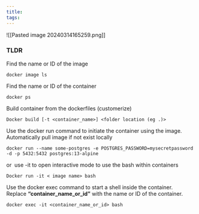 ```yaml
---
title: 
tags:
---
```

![[Pasted image 20240314165259.png]]

### **TLDR**


Find the name or ID of the image
```
docker image ls
```

Find the name or ID of the container
```
docker ps
```

Build container from the dockerfiles (customerize)
```
Docker build [-t <container_name>] <folder location (eg .)>
```

Use the docker run command to initiate the container using the image. Automatically pull image if not exist locally
```
docker run --name some-postgres -e POSTGRES_PASSWORD=mysecretpassword -d -p 5432:5432 postgres:13-alpine
```
or  use -it to open interactive mode to use the bash within containers
```
Docker run -it < image name> bash   
```

Use the docker exec command to start a shell inside the container. Replace **“container_name_or_id”** with the name or ID of the container.
```
docker exec -it <container_name_or_id> bash
```

